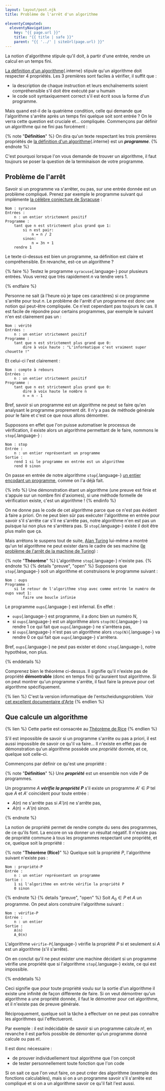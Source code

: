 ```yaml
---
layout: layout/post.njk 
title: Problème de l'arrêt d'un algorithme
        
eleventyComputed:
  eleventyNavigation:
    key: "{{ page.url }}"
    title: "{{ title | safe }}"
    parent: "{{ '../' | siteUrl(page.url) }}"
---
```


La notion d'algorithme stipule qu'il doit, à partir d'une entrée, rendre un calcul en un temps fini.

[La définition d'un algorithme](../définition/#règles-générales){.interne} stipule qu'un algorithme doit respecter 4 propriétés. Les 3 premières sont faciles à vérifier, il suffit que :

- la description de chaque instruction et leurs enchaînements soient compréhensible s'il doit être exécuté par u humain
- le code soit syntaxiquement correct s'il est écrit sous la forme d'un programme.

Mais quand est-il de la quatrième condition, celle qui demande que l'algorithme s'arrête après un temps fini quelque soit sont entrée ? On le verra cette question est cruciale et... compliquée. Commençons par définir un algorithme qui ne fini pas forcément :

{% note "**Définition**" %}
On dira qu'un texte respectant les trois premières propriétés de [la définition d'un algorithme](../définition/#règles-générales){.interne} est un ***programme***.
{% endnote %}

C'est pourquoi lorsque l'on vous demande de trouver un algorithme, il faut toujours se poser la question de la terminaison de votre programme.

## Problème de l'arrêt

Savoir si un programme va s'arrêter, ou pas, sur une entrée donnée est un problème compliqué. Prenez par exemple le programme suivant qui implémente [la célèbre conjecture de Syracuse](https://fr.wikipedia.org/wiki/Conjecture_de_Syracuse) :

```text
Nom : syracuse
Entrées : 
    n : un entier strictement positif
Programme :
    tant que n est strictement plus grand que 1:
        si n est pair:
            n = n / 2
        sinon:
            n = 3n + 1
    rendre 1
```

Le texte ci-dessus est bien un programme, sa définition est claire et compréhensible. En revanche, est-ce un algorithme ?

{% faire %}
Testez le programme `syracuse`{.language-} pour plusieurs entrées. Vous verrez que très rapidement $n$ va tendre vers 1.

{% endfaire %}

Personne ne sait (à l'heure où je tape ces caractères) si ce programme s'arrête pour tout $n$. Le problème de l'arrêt d'un programme est donc une notion qui peut-être compliquée. Ce n'est cependant pas toujours le cas. Il est facile de répondre pour certains programmes, par exemple le suivant n'en est clairement pas un :

```text
Nom : vérité
Entrées : 
    n : un entier strictement positif
Programme :
    tant que n est strictement plus grand que 0:
        dire à voix haute : "L'informatique c'est vraiment super chouette !"
```

Et celui-ci l'est clairement :

```text
Nom : compte à rebours
Entrées : 
    n : un entier strictement positif
Programme :
    tant que n est strictement plus grand que 0:
        dire à voix haute le nombre n
        n = n - 1
```

Bref, savoir si un programme est un algorithme ne peut se faire qu'en analysant le programme proprement dit. Il n'y a pas de méthode générale pour le faire et c'est ce que nous allons démontrer.

Supposons en effet que l'on puisse automatiser le processus de vérification, il existe alors un algorithme permettant de le faire, nommons le `stop`{.language-} :

```text
Nom : stop
Entrée : 
    n : un entier représentant un programme
Sortie :
    rend 1 si le programme en entrée est un algorithme
    rend 0 sinon
```

On passe en entrée de notre algorithme `stop`{.language-} [un entier encodant un programme](../définition/#encodage-algorithme), comme on l'a déjà fait.

{% info %}
Une démonstration étant un algorithme (une preuve est finie et s'appuie sur un nombre fini d'axiomes), si une méthode formelle de vérification existe, c'est un algorithme !
{% endinfo %}

On ne donne pas le code de cet algorithme parce que ce n'est pas évident à faire a priori. On ne peut bien sûr pas exécuter l'algorithme en entrée pour savoir s'il s'arrête car s'il ne s'arrête pas, notre algorithme n'en est pas un puisque lui non plus ne s'arrêtera pas. Si `stop`{.language-} existe il doit être plus malin que ça.

Mais arrêtons le suspens tout de suite, [Alan Turing](https://fr.wikipedia.org/wiki/Alan_Turing) lui-même a montré qu'un tel algorithme ne peut exister dans le cadre de ses machine ([le problème de l'arrêt de la machine de Turing](https://fr.wikipedia.org/wiki/Probl%C3%A8me_de_l%27arr%C3%AAt)) :

{% note "**Théorème**" %}
L'algorithme `stop`{.language-} n'existe pas.
{% endnote %}
{% details "preuve", "open" %}
Supposons que `stop`{.language-} soit un algorithme et construisons le programme suivant :

```text
Nom : oups
Programme :
    si le retour de l'algorithme stop avec comme entrée le numéro de oups vaut 1:
        faire une boucle infinie
```

Le programme `oups`{.language-} est infernal. En effet :

- `oups`{.language-} est programme, il a donc bien un numéro $N$,
- si `oups`{.language-} est un algorithme alors `stop(N)`{.language-} va rendre 1 ce qui fait que `oups`{.language-} ne s'arrêtera pas,
- si `oups`{.language-} n'est pas un algorithme alors `stop(N)`{.language-} va rendre 0 ce qui fait que `oups`{.language-} s'arrêtera.

Bref, `oups`{.language-} ne peut pas exister et donc `stop`{.language-}, notre hypothèse, non plus.

{% enddetails %}

Comprenez bien le théorème ci-dessus. Il signifie qu'il n'existe pas de propriété **démontrable** (donc en temps fini) qu'auraient tout algorithme. Si on peut montrer qu'un programme s'arrête, il faut faire la preuve pour cet algorithme spécifiquement.

{% lien %}
C'est la version informatique de l'entscheidungsproblem. Voir [cet excellent documentaire d'Arte](https://www.youtube.com/watch?v=Zci9m08HQws)
{% endlien %}

## <span id="théorème-rice"></span>Que calcule un algorithme

{% lien %}
Cette partie est consacrée au [Théorème de Rice](https://fr.wikipedia.org/wiki/Th%C3%A9or%C3%A8me_de_Rice)
{% endlien %}

S'il est impossible de savoir si un programme  s'arrête ou pas a priori, il est aussi impossible de savoir ce qu'il va faire... Il n'existe en effet pas de démonstration qu'un algorithme possède une *propriété* donnée, et ce, quelque soit celle-ci.

Commençons par définir ce qu'est une propriété :

{% note "**Définition**" %}
Une ***propriété*** est un ensemble non vide $P$ de programmes.

Un programme $A$ ***vérifie la propriété $P$*** s'il existe un programme $A' \in P$ tel que $A$ et $A'$ coincident pour toute entrée :

- $A(n)$ ne s'arrête pas si $A'(n)$ ne s'arrête pas,
- $A(n) = A'(n)$ sinon.

{% endnote %}

La notion de propriété permet de rendre compte du sens des programmes, de ce qu'ils font. La encore on va donner un résultat négatif. Il n'existe pas de propriété commune à tous les programmes respectant une propriété, et ce, quelque soit la propriété :

{% note "**Théorème (Rice)**" %}
Quelque soit la propriété $P$, l'algorithme suivant n'existe pas :

```text
Nom : propriété-P
Entrée : 
    n : un entier représentant un programme
Sortie :
    1 si l'algorithme en entrée vérifie la propriété P
    0 sinon
```

{% endnote %}
{% details "preuve", "open" %}
Soit $A_0 \in P$ et $A$ un programme. On peut alors construire l'algorithme suivant :

```text
Nom : vérifie-P
Entrée : 
    n : un entier
Sortie :
    A(n)
    A_0(n)
```

L'algorithme `vérifie-P`{.language-} vérifie la propriété $P$ si et seulement si $A$ est un algorithme (s'il s'arrête).

On en conclut qu'il ne peut exister une machine décidant si un programme vérifie une propriété que si l'algorithme `stop`{.language-} existe, ce qui est impossible.

{% enddetails %}

Ceci signifie que pour toute propriété voulu sur la sortie d'un algorithme il existe une infinité de façon différente de faire. Si on veut démontrer qu'un algorithme a une propriété donnée, il faut le démontrer pour cet algorithme, et il n'existe pas de preuve générale.

Réciproquement, quelque soit la tâche à effectuer on ne peut pas connaître les algorithmes qui l'effectueront.

Par exemple : il est indécidable de savoir si un programme calcule $n!$, en revanche il est parfois possible de démonter qu'un programme donné calcule ou pas $n!$.

Il est donc nécessaire :

- de prouver individuellement tout algorithme que l'on conçoit
- de tester personnellement toute fonction que l'on code

Si on sait ce que l'on veut faire, on peut créer des algorithme (exemple des fonctions calculables), mais si on a un programme savoir s'il s'arrête est compliqué et si on a un algorithme savoir ce qu'il fait l'est aussi.
